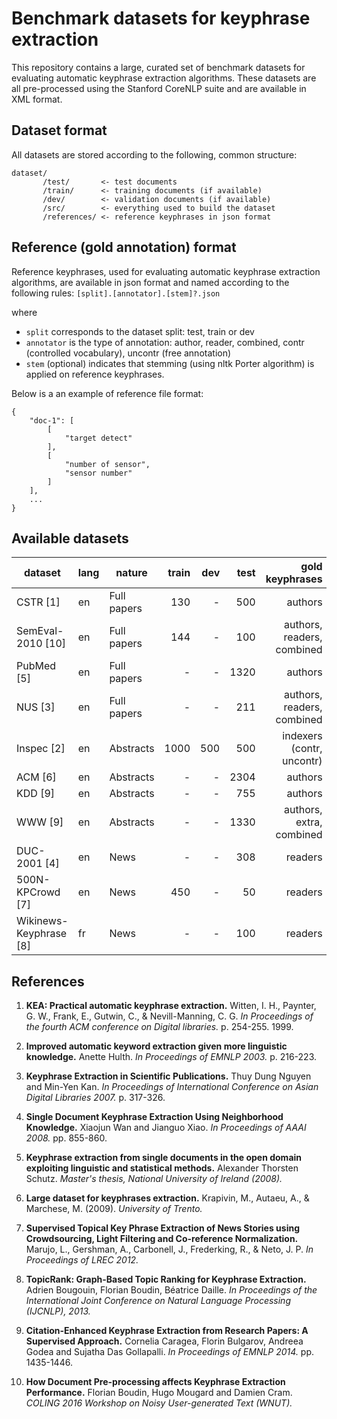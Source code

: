 # Benchmark datasets for keyphrase extraction

This repository contains a large, curated set of benchmark datasets for
evaluating automatic keyphrase extraction algorithms. These datasets are all
pre-processed using the Stanford CoreNLP suite and are available in XML format.

## Dataset format

All datasets are stored according to the following, common structure:

    dataset/
           /test/       <- test documents
           /train/      <- training documents (if available)
           /dev/        <- validation documents (if available)
           /src/        <- everything used to build the dataset
           /references/ <- reference keyphrases in json format

## Reference (gold annotation) format

Reference keyphrases, used for evaluating automatic keyphrase extraction
algorithms, are available in json format and named according to the following
rules: `[split].[annotator].[stem]?.json`

where

* `split` corresponds to the dataset split: test, train or dev
* `annotator` is the type of annotation: author, reader, combined, contr (controlled vocabulary), uncontr (free annotation)
* `stem` (optional) indicates that stemming (using nltk Porter algorithm) is applied on reference keyphrases.

Below is a an example of reference file format:

    {
        "doc-1": [
            [
                "target detect"
            ],
            [
                "number of sensor",
                "sensor number"
            ]
        ],
        ...
    }

## Available datasets

| dataset                | lang | nature       | train | dev | test | gold keyphrases            | keys/doc (test) |
| ---------------------- | ---- | ------------ | -----:| ---:| ----:| --------------------------:| --------------: |
| CSTR [1]               | en   | Full papers  | 130   | -   | 500  | authors                    | 5.4             |
| SemEval-2010 [10]      | en   | Full papers  | 144   | -   | 100  | authors, readers, combined | 3.9, 12.0, 14.7 |
| PubMed [5]             | en   | Full papers  | -     | -   | 1320 | authors                    | 5.4             |
| NUS [3]                | en   | Full papers  | -     | -   | 211  | authors, readers, combined | 4.2, 7.6, 11.0  |
| Inspec [2]             | en   | Abstracts    | 1000  | 500 | 500  | indexers (contr, uncontr)  | 4.5, 9.8        |
| ACM [6]                | en   | Abstracts    | -     | -   | 2304 | authors                    | 5.3             |
| KDD [9]                | en   | Abstracts    | -     | -   | 755  | authors                    | 4.1             |
| WWW [9]                | en   | Abstracts    | -     | -   | 1330 | authors, extra, combined   | 4.8, 4.2, 6.2   |
| DUC-2001 [4]           | en   | News         | -     | -   | 308  | readers                    | 8.1             |
| 500N-KPCrowd [7]       | en   | News         | 450   | -   | 50   | readers                    | 46.2            |
| Wikinews-Keyphrase [8] | fr   | News         | -     | -   | 100  | readers                    | 9.7             |


## References

1. **KEA: Practical automatic keyphrase extraction.**
   Witten, I. H., Paynter, G. W., Frank, E., Gutwin, C., & Nevill-Manning, C. G.
   *In Proceedings of the fourth ACM conference on Digital libraries.*
   p. 254-255. 1999.

2. **Improved automatic keyword extraction given more linguistic knowledge.**
   Anette Hulth.
   *In Proceedings of EMNLP 2003.*
   p. 216-223.

3. **Keyphrase Extraction in Scientific Publications.**
   Thuy Dung Nguyen and Min-Yen Kan.
   *In Proceedings of International Conference on Asian Digital Libraries 2007.*
   p. 317-326.

4. **Single Document Keyphrase Extraction Using Neighborhood Knowledge.**
   Xiaojun Wan and Jianguo Xiao.
   *In Proceedings of AAAI 2008.*
   pp. 855-860.

5. **Keyphrase extraction from single documents in the open domain exploiting
   linguistic and statistical methods.**
   Alexander Thorsten Schutz. 
   *Master's thesis, National University of Ireland (2008).*

6. **Large dataset for keyphrases extraction.**
   Krapivin, M., Autaeu, A., & Marchese, M. (2009). 
   *University of Trento.*

7. **Supervised Topical Key Phrase Extraction of News Stories using
   Crowdsourcing, Light Filtering and Co-reference Normalization.**
   Marujo, L., Gershman, A., Carbonell, J., Frederking, R., & Neto, J. P.
   *In Proceedings of LREC 2012.*

8. **TopicRank: Graph-Based Topic Ranking for Keyphrase Extraction.**
   Adrien Bougouin, Florian Boudin, Béatrice Daille.
   *In Proceedings of the International Joint Conference on Natural Language
   Processing (IJCNLP), 2013.*

9. **Citation-Enhanced Keyphrase Extraction from Research Papers: A Supervised
   Approach.**
   Cornelia Caragea, Florin Bulgarov, Andreea Godea and Sujatha Das Gollapalli.
   *In Proceedings of EMNLP 2014.*
   pp. 1435-1446.

10. **How Document Pre-processing affects Keyphrase Extraction Performance.**
    Florian Boudin, Hugo Mougard and Damien Cram.
    *COLING 2016 Workshop on Noisy User-generated Text (WNUT).*











